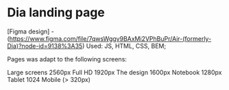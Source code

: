 # Dia landing page
[Figma design] - (https://www.figma.com/file/7qwsWggv9BAxMi2VPhBuPr/Air-(formerly-Dia)?node-id=9138%3A35)
Used: JS, HTML, CSS, BEM;

Pages was adapt to the following screens:

Large screens 2560px
Full HD 1920px
The design 1600px
Notebook 1280px
Tablet 1024
Mobile (> 320px)